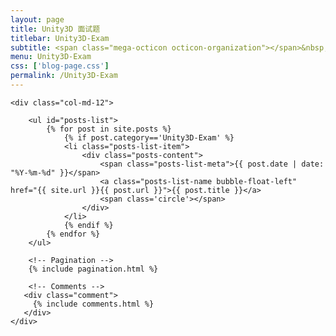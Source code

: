 ```yaml
---
layout: page
title: Unity3D 面试题
titlebar: Unity3D-Exam
subtitle: <span class="mega-octicon octicon-organization"></span>&nbsp;&nbsp; 微信搜索“恬静的小魔龙”，关注后回复“蔡徐坤”进群交流
menu: Unity3D-Exam
css: ['blog-page.css']
permalink: /Unity3D-Exam
---
```


<div class="row">

    <div class="col-md-12">

        <ul id="posts-list">
            {% for post in site.posts %}
                {% if post.category=='Unity3D-Exam' %}
                <li class="posts-list-item">
                    <div class="posts-content">
                        <span class="posts-list-meta">{{ post.date | date: "%Y-%m-%d" }}</span>
                        <a class="posts-list-name bubble-float-left" href="{{ site.url }}{{ post.url }}">{{ post.title }}</a>
                        <span class='circle'></span>
                    </div>
                </li>
                {% endif %}
            {% endfor %}
        </ul> 

        <!-- Pagination -->
        {% include pagination.html %}

        <!-- Comments -->
       <div class="comment">
         {% include comments.html %}
       </div>
    </div>

</div>
<script>
    $(document).ready(function(){

        // Enable bootstrap tooltip
        $("body").tooltip({ selector: '[data-toggle=tooltip]' });

    });
</script>
